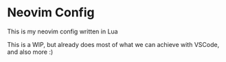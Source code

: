 # Neovim Config

This is my neovim config written in Lua

This is a WIP, but already does most of what we can achieve with VSCode, and also more :)
